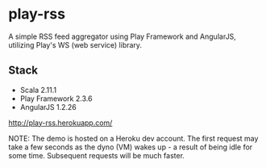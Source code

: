 play-rss
===========================================

A simple RSS feed aggregator using Play Framework and AngularJS, utilizing Play's WS (web service) library.


Stack
---------------

* Scala 2.11.1
* Play Framework 2.3.6
* AngularJS 1.2.26


http://play-rss.herokuapp.com/

NOTE: The demo is hosted on a Heroku dev account.  The first request may take a few seconds as the dyno (VM) wakes up - a result of being idle for some time.  Subsequent requests will be much faster.
